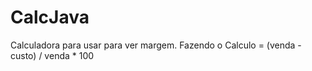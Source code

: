 # CalcJava
Calculadora para usar para ver margem. Fazendo o Calculo = (venda - custo) / venda * 100
